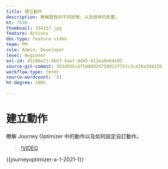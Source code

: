 ```yaml
---
title: 建立動作
description: 瞭解歷程的不同狀態，以及發佈的影響。
kt: 7536
thumbnail: 334257.jpg
feature: Actions
doc-type: feature video
team: PM
role: Admin, Developer
level: Beginner
exl-id: 45206e23-46bf-4aaf-8d45-012ea0e64e92
source-git-commit: 363d035c3f508d924759913f737c3c426a394220
workflow-type: tm+mt
source-wordcount: '31'
ht-degree: 100%

---
```


# 建立動作

瞭解 Journey Optimizer 中的動作以及如何設定自訂動作。

>[!VIDEO](https://video.tv.adobe.com/v/334257?quality=12&learn=on)

{{journeyoptimizer-a-1-2021-1}}
